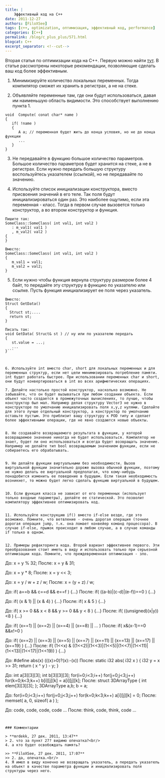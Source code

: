 ```yaml
---
title: |
    Эффективный код на С++
date: 2011-12-27
authors: [FiloXSee]
tags: [c++, optimization, оптимизация, эффективный код, performance]
categories: [C++]
permalink: /blog/c_plus_plus/571.html
blogcat: C++
excerpt_separator: <!--cut-->
---
```


Вторая статья по оптимизации кода на С++. Первую можно найти [тут](http://itw66.ru/blog/c_plus_plus/13.html). В статье рассмотрены некоторые рекомендации, позволяющие сделать ваш код более эффективным.


1. Минимизируйте количество локальных переменных. Тогда компилятор сможет их хранить в регистрах, а не на стеке.


2. Объявляйте переменные там, где они будут использоваться, давая им наименьшую область видимости. Это способствует выполнению пункта 1.

```
void  Compute( conat char* name )
{
   if( !name )
   {
      A a; // переменная будет жить до конца условия, но не до конца функции
      ...
   }
}
```

3. Не передавайте в функцию большое количество параметров. Большое количество параметров будет хранится на стеке, а не в регистрах. Если нужно передать большую структуру воспользуйтесь указателем (ссылкой), но не передавайте по значению.

<!--cut-->


4. Используйте список инициализации конструктора, вместо присвоения значений в его теле. Так поля будут инициализироваться один раз. Это наиболее ощутимо, если эта переменная - класс. Тогда в первом случае вызовется только конструктор, а во втором конструктор и функция.

```
Пишите так:
SomeClass::SomeClass( int val1, int val2 )
   : m_val1( val1 )
   , m_val2( val2 )
{
}

Вместо:
SomeClass::SomeClass( int val1, int val2 )
{
   m_val1 = val1;
   m_val2 = val2;
}
```



5. Если нужно чтобы функция вернула структуру размером более 4 байт, то передайте эту структуру в функцию по указателю или ссылке. Пусть функция инициализирует ее поля через указатель.

```
Вместо:
Struct GetData()
{
  Struct st;....
  return st;
}
 
Писать так:
void GetData( Struct& st ) // ну или по указателю передать
{
   st.value = ...;
   ...
}```



6. Используйте int вместо char, short для локальных переменных и для переменных структур, если нет цели минимизировать потребление памяти. int будет работать быстрее. При использовании переменных char и short, они будут конвертироваться в int во всех арифметических операциях.

7. Делайте настолько простой конструктор, насколько возможно. Не забывайте, что он будет вызываться при любом создании объекта. Если объект часто создается в промежуточных вычислениях, то лучше, чтобы конструктор был мал. Например делая структуру Vector3 не нужно в конструкторе по умолчанию инициализировать поля x,y,z нулями. Сделайте для этого лучше отдельный конструктор, а конструктор по умолчанию оставьте пустым. Это приблизит вашу структуру к POD типу и сделает более эффективными операции, где не явно создаются новые объекты.


8. Не создавайте возвращаемого результата в функции, у которой возвращаемое значение никогда не будет использоваться. Компилятор не знает, будет ли оно использоваться и всегда будет возвращать значение. Например не делайте тип bool возвращаемым значением функции, если не собираетесь его обрабатывать.


9. Не делайте функции виртуальными без необходимости. Вызов виртуальной функции значительно дороже вызова обычной функции, поэтому не нужно делать ее виртуальной предполагая, что кому-нибудь понадобится изменить ее поведение в будущем. Если такая необходимость возникнет, то можно будет легко сделать функцию виртуальной в будущем.


10. Если функция класса не зависит от его переменных (использует только входные параметры), делайте ее статической. Это позволит компилятору эффективнее оптимизировать код.


11. Используйте конструкцию if() вместо if-else везде, где это возможно. Помните, что ветвление - очень дорогая операция (точнее дорогая операция jump, т.к. она ломает конвейер команд процессора). В случае if-else, прыжок происходит в любом случае, а в случае команды if только в одном.


12. Примеры рефакторинга кода. Второй вариант эффективнее первого. Эти преобразования стоит иметь в виду и использовать только при серьезной оптимизации кода. Помните, что преждевременная оптимизация - зло.

```
До: x = y % 32;
После: x = y & 31;

До: x = y * 8;
После: x = y << 3;

До: x = y / w + z / w;
После: x = (y + z) / w;

До:  if( a==b && c==d && e==f ) {...}
После: if( ((a-b)|(c-d)|(e-f))==0 ) {...}

До:  if( (x & 1) || (x & 4) ) {...}
После: if( x & 5 ) {...}

До:  if( x >= 0 && x < 8 && y >= 0 && y < 8 ) {...}
После: if( ((unsigned)(x|y))<8 ) {...}

До:  if( (x==1) || (x==2) || (x==4) || (x==8) || ... )
После: if( x&(x-1)==0 &&x!=0 )

До:  if( (x==2) || (x==3) || (x==5) || (x==7) || (x==11) || (x==13) || (x==17) || (x==19) ) {...}
После: if( (1<<x) & ((1<<2)|(1<<3)|(1<<5)|(1<<7)|(1<<11)|(1<<13)|(1<<17)|(1<<19)) ) {...}

До:  #define abs(x) (((x)>0)?(x):-(x))
После:  static i32 abs( i32 x )
        {
             i32 y = x >> 31;
             return ( x ^ y ) - y;
        }


До:  int a[3][3][3]; int b[3][3][3];
   for(i=0;i<3;i++)
      for(j=0;j<3;j++)
         for(k=0;k<3;k++)
            b[i][j][k] = a[i][j][k];
После:  struct 3DArrayType
        {
            int elem[3][3][3];
        };
        3DArrayType a,b;
        b = a;


До:  for(i=0;i<3;i++)
      for(j=0;j<3;j++)
         for(k=0;k<3;k++)
            a[i][j][k] = 0;
После: memset( a, 0, sizeof( a ) );


До:  code, code, code, code ...
После: think, code, think, code ...
```


### Комментарии

> **mrdekk, 27 дек. 2011, 13:47**
> 2. что за пункт 27? видимо опечатка?<br/>
4. а кто будет освобождать память?

>> **FiloXSee, 27 дек. 2011, 17:07**
>> 2. да, опечатка.<br/>
4. Я имел в виду конечно не возвращать указатель, а передать указатель на объект в качестве параметра функции и инициализировать поля структуры через него.
